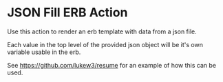 # JSON Fill ERB Action
Use this action to render an erb template with data from a json file.

Each value in the top level of the provided json object will be it's own variable usable in the erb.

See https://github.com/lukew3/resume for an example of how this can be used.